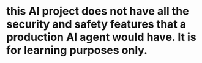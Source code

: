 # this AI project does not have all the security and safety features that a production AI agent would have. It is for learning purposes only.